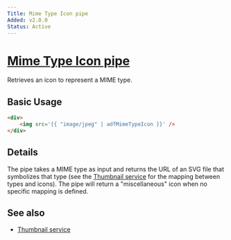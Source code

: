 ```yaml
---
Title: Mime Type Icon pipe
Added: v2.0.0
Status: Active
---
```


# [Mime Type Icon pipe](lib/core/src/lib/pipes/mime-type-icon.pipe.ts "Defined in mime-type-icon.pipe.ts")

Retrieves an icon to represent a MIME type.

## Basic Usage

<!-- {% raw %} -->

```HTML
<div>
    <img src='{{ "image/jpeg" | adfMimeTypeIcon }}' />
</div>
```

<!-- {% endraw %} -->

## Details

The pipe takes a MIME type as input and returns the URL of an SVG file that
symbolizes that type (see the [Thumbnail service](../services/thumbnail.service.md) for the mapping between types and icons). The pipe will return a "miscellaneous" icon when no specific mapping is defined.

## See also

-   [Thumbnail service](../services/thumbnail.service.md)
